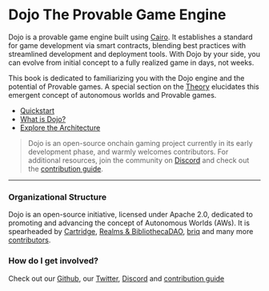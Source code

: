 # Dojo The Provable Game Engine

Dojo is a provable game engine built using [Cairo](https://github.com/starkware-libs/cairo). It establishes a standard for game development via smart contracts, blending best practices with streamlined development and deployment tools. With Dojo by your side, you can evolve from initial concept to a fully realized game in days, not weeks.

This book is dedicated to familiarizing you with the Dojo engine and the potential of Provable games. A special section on the [Theory](/theory/autonomous-worlds.md) elucidates this emergent concept of autonomous worlds and Provable games.

- [Quickstart](/getting-started/quick-start.md)
- [What is Dojo? ](/theory/what-is-dojo.md)
- [Explore the Architecture](/cairo/overview.md)

> Dojo is an open-source onchain gaming project currently in its early development phase, and warmly welcomes contributors. For additional resources, join the community on [Discord](https://discord.gg/vUN4Xq9Qv6) and check out the [contribution guide](/misc/contributors.md).

---

### Organizational Structure

Dojo is an open-source initiative, licensed under Apache 2.0, dedicated to promoting and advancing the concept of Autonomous Worlds (AWs). It is spearheaded by [Cartridge](https://cartridge.gg/), [Realms & BibliothecaDAO](https://bibliothecadao.xyz/), [briq](https://briq.construction/) and many more [contributors](https://github.com/orgs/dojoengine/people).

### How do I get involved?

Check out our [Github](https://github.com/dojoengine), our [Twitter](https://twitter.com/dojostarknet), [Discord](https://discord.gg/vUN4Xq9Qv6) and [contribution guide](getting-started/contributing.md)
